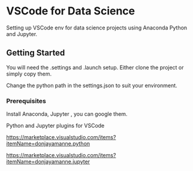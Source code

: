 # VSCode for Data Science

Setting up VSCode env for data science projects using Anaconda Python and Jupyter.

## Getting Started

You will need the .settings and .launch setup. Either clone the project or simply copy them.

Change the python path in the settings.json to suit your environment.

### Prerequisites

Install Anaconda, Jupyter , you can google them.

Python and Jupyter plugins for VSCode

https://marketplace.visualstudio.com/items?itemName=donjayamanne.python

https://marketplace.visualstudio.com/items?itemName=donjayamanne.jupyter



```